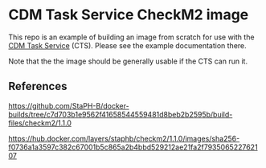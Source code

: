 # CDM Task Service CheckM2 image

This repo is an example of building an image from scratch for use with the
[CDM Task Service](https://github.com/kbase/cdm-task-service) (CTS). Please see the example
documentation there.

Note that the the image should be generally usable if the CTS can run it.

## References

https://github.com/StaPH-B/docker-builds/tree/c7d703b1e9562f41658544559481d8beb2b2595b/build-files/checkm2/1.1.0

https://hub.docker.com/layers/staphb/checkm2/1.1.0/images/sha256-f0736a1a3597c382c67001b5c865a2b4bbd529212ae21fa2f793506522762107